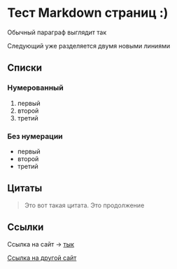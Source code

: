 # Тест Markdown страниц :)

Обычный параграф выглядит так

Следующий уже разделяется двумя новыми линиями

## Списки

### Нумерованный

1. первый
2. второй
3. третий

### Без нумерации

- первый
- второй
- третий

## Цитаты

> Это вот такая цитата.
> Это продолжение

## Ссылки

Ссылка на сайт -> [тык](http://foxity.freemyip.com/)

[Ссылка на другой сайт](https://github.com/Foxity-Team/Foxity-site)
